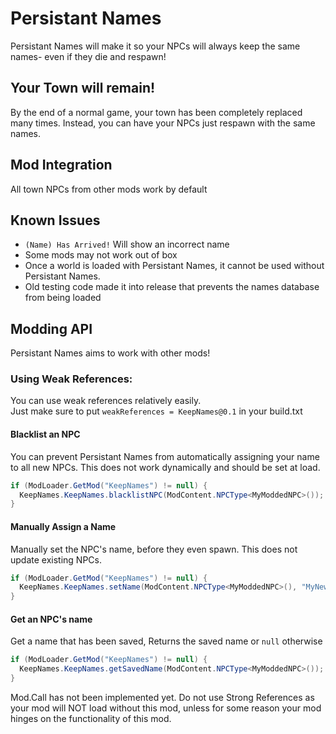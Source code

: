 # Persistant Names
Persistant Names will make it so your NPCs will always keep the same names- even if they die and respawn!

## Your Town will remain!
By the end of a normal game, your town has been completely replaced many times. Instead, you can have your NPCs just respawn with the same names.

## Mod Integration
All town NPCs from other mods work by default

## Known Issues
* `(Name) Has Arrived!` Will show an incorrect name
* Some mods may not work out of box
* Once a world is loaded with Persistant Names, it cannot be used without Persistant Names.
* Old testing code made it into release that prevents the names database from being loaded

## Modding API
Persistant Names aims to work with other mods!

### Using Weak References:
You can use weak references relatively easily.  
Just make sure to put `weakReferences = KeepNames@0.1` in your build.txt
#### Blacklist an NPC
You can prevent Persistant Names from automatically assigning your name to all new NPCs. This does not work dynamically and should be set at load.
```cs
if (ModLoader.GetMod("KeepNames") != null) {
  KeepNames.KeepNames.blacklistNPC(ModContent.NPCType<MyModdedNPC>());
}
```
#### Manually Assign a Name
Manually set the NPC's name, before they even spawn. This does not update existing NPCs.
```cs
if (ModLoader.GetMod("KeepNames") != null) {
  KeepNames.KeepNames.setName(ModContent.NPCType<MyModdedNPC>(), "MyNewName");
}
```
#### Get an NPC's name
Get a name that has been saved, Returns the saved name or `null` otherwise
```cs
if (ModLoader.GetMod("KeepNames") != null) {
  KeepNames.KeepNames.getSavedName(ModContent.NPCType<MyModdedNPC>());
}
```

Mod.Call has not been implemented yet. Do not use Strong References as your mod will NOT load without this mod, unless for some reason your mod hinges on the functionality of this mod.
